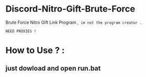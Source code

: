 # Discord-Nitro-Gift-Brute-Force
Brute Force Nitro Gift Link Program ,` im not the program creator .`
```
NEED PROXIES !
```

# How to Use ? :
just dowload and open run.bat
---------------------

